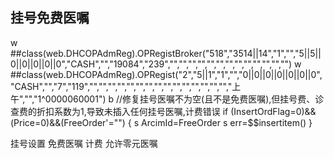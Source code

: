 ## 挂号免费医嘱
w ##class(web.DHCOPAdmReg).OPRegistBroker("518","3514||14","1","","5||5||0||0||0||0||0","CASH","","19084","239","","","","","","","","","","","","","")
w ##class(web.DHCOPAdmReg).OPRegist("2","5||1","1","","0||0||0||0||0||0||0","CASH","","7","119","","","","","","","","","","","","","","","","上午","","1^0000060001")
b //修复挂号医嘱不为空(且不是免费医嘱),但挂号费、诊查费的折扣系数为1,导致未插入任何挂号医嘱,计费错误
if (InsertOrdFlag=0)&&(Price=0)&&(FreeOrder'="") {
	s ArcimId=FreeOrder
	s err=$$insertitem()
}

挂号设置 免费医嘱
计费 允许零元医嘱